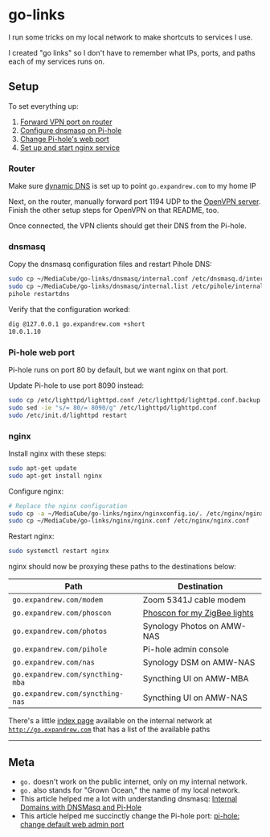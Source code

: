 # go-links

I run some tricks on my local network to make shortcuts to services I use.

I created "go links" so I don't have to remember what IPs, ports, and paths each of my services runs on.

## Setup

To set everything up:

1. [Forward VPN port on router](#router)
1. [Configure dnsmasq on Pi-hole](#dnsmasq)
1. [Change Pi-hole's web port](#pi-hole-web-port)
1. [Set up and start nginx service](#nginx)

### Router

Make sure [dynamic DNS](../gandi-ldns) is set up to point `go.expandrew.com` to my home IP

Next, on the router, manually forward port 1194 UDP to the [OpenVPN server](../openvpn). Finish the other setup steps for OpenVPN on that README, too.

Once connected, the VPN clients should get their DNS from the Pi-hole.

### dnsmasq

Copy the dnsmasq configuration files and restart Pihole DNS:

```bash
sudo cp ~/MediaCube/go-links/dnsmasq/internal.conf /etc/dnsmasq.d/internal.conf
sudo cp ~/MediaCube/go-links/dnsmasq/internal.list /etc/pihole/internal.list
pihole restartdns
```

Verify that the configuration worked:

```bash
dig @127.0.0.1 go.expandrew.com +short
10.0.1.10
```

### Pi-hole web port

Pi-hole runs on port 80 by default, but we want nginx on that port.

Update Pi-hole to use port 8090 instead:

```bash
sudo cp /etc/lighttpd/lighttpd.conf /etc/lighttpd/lighttpd.conf.backup
sudo sed -ie "s/= 80/= 8090/g" /etc/lighttpd/lighttpd.conf
sudo /etc/init.d/lighttpd restart
```

### nginx

Install nginx with these steps:

```bash
sudo apt-get update
sudo apt-get install nginx
```

Configure nginx:

```bash
# Replace the nginx configuration
sudo cp -a ~/MediaCube/go-links/nginx/nginxconfig.io/. /etc/nginx/nginxconfig.io
sudo cp ~/MediaCube/go-links/nginx/nginx.conf /etc/nginx/nginx.conf
```

Restart nginx:

```bash
sudo systemctl restart nginx
```

nginx should now be proxying these paths to the destinations below:

| Path                             | Destination                               |
| -------------------------------- | ----------------------------------------- |
| `go.expandrew.com/modem`         | Zoom 5341J cable modem                    |
| `go.expandrew.com/phoscon`       | [Phoscon for my ZigBee lights](../deconz) |
| `go.expandrew.com/photos`        | Synology Photos on AMW-NAS                |
| `go.expandrew.com/pihole`        | Pi-hole admin console                     |
| `go.expandrew.com/nas`           | Synology DSM on AMW-NAS                   |
| `go.expandrew.com/syncthing-mba` | Syncthing UI on AMW-MBA                   |
| `go.expandrew.com/syncthing-nas` | Syncthing UI on AMW-NAS                   |

There's a little [index page](nginx/index.html) available on the internal network at [`http://go.expandrew.com`](http://go.expandrew.com) that has a list of the available paths

---

## Meta

- `go.` doesn't work on the public internet, only on my internal network.
- `go.` also stands for "Grown Ocean," the name of my local network.
- This article helped me a lot with understanding dnsmasq: [Internal Domains with DNSMasq and Pi-Hole](https://dev.to/stjohnjohnson/internal-domains-with-dnsmasq-and-pi-hole-4cof)
- This article helped me succinctly change the Pi-hole port: [pi-hole: change default web admin port](https://jdsworld.com/tech-support/pi-hole-dns-change-default-web-port/)
